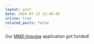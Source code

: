 ```yaml
---
layout: post
date: 2024-07-15 12:40:40
inline: true
related_posts: false
---
```


Our [MMD Impulse](https://www.uva.nl/en/about-the-uva/organisation/faculties/faculty-of-science/working-at-the-faculty/molecular-and-material-design-technology-hub/molecular-and-material-design-technology-hub.html#2-MMD-Impulse-funding-call) application got funded!